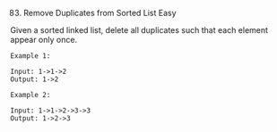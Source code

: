 83. Remove Duplicates from Sorted List
Easy

Given a sorted linked list, delete all duplicates such that each element appear only once.

```
Example 1:

Input: 1->1->2
Output: 1->2

Example 2:

Input: 1->1->2->3->3
Output: 1->2->3
```